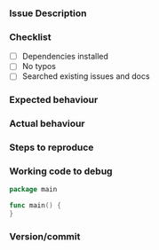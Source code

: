### Issue Description

### Checklist

- [ ] Dependencies installed
- [ ] No typos
- [ ] Searched existing issues and docs

### Expected behaviour

### Actual behaviour

### Steps to reproduce

### Working code to debug

```go
package main

func main() {
}
```

### Version/commit
